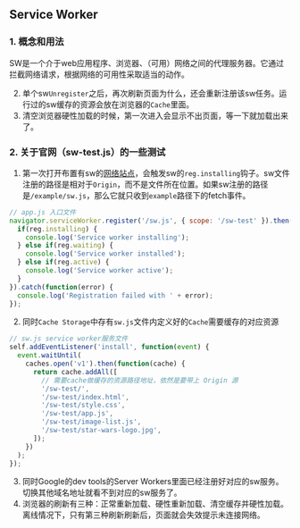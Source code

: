 ## Service Worker

### 1. 概念和用法
SW是一个介于web应用程序、浏览器、（可用）网络之间的代理服务器。它通过拦截网络请求，根据网络的可用性采取适当的动作。

2. 单个sw`Unregister`之后，再次刷新页面为什么，还会重新注册该sw任务。运行过的sw缓存的资源会放在浏览器的`Cache`里面。
3. 清空浏览器硬性加载的时候，第一次进入会显示不出页面，等一下就加载出来了。

### 2. 关于官网（sw-test.js）的一些测试
1. 第一次打开布置有sw的[网络站点](https://mdn.github.io/sw-test/)，会触发sw的`reg.installing`钩子。sw文件注册的路径是相对于`Origin`，而不是文件所在位置。如果sw注册的路径是`/example/sw.js`，那么它就只收到`example`路径下的fetch事件。
```js
// app.js 入口文件
navigator.serviceWorker.register('/sw.js', { scope: '/sw-test' }).then(function(reg) {
  if(reg.installing) {
    console.log('Service worker installing');
  } else if(reg.waiting) {
    console.log('Service worker installed');
  } else if(reg.active) {
    console.log('Service worker active');
  }
}).catch(function(error) {
  console.log('Registration failed with ' + error);
});
```
2. 同时`Cache Storage`中存有`sw.js`文件内定义好的`Cache`需要缓存的对应资源
```js
// sw.js service worker服务文件
self.addEventListener('install', function(event) {
  event.waitUntil(
    caches.open('v1').then(function(cache) {
      return cache.addAll([
        // 需要cache做缓存的资源路径地址，依然是要带上 Origin 源
        '/sw-test/',
        '/sw-test/index.html',
        '/sw-test/style.css',
        '/sw-test/app.js',
        '/sw-test/image-list.js',
        '/sw-test/star-wars-logo.jpg',
      ]);
    })
  );
});
```
3. 同时Google的dev tools的Server Workers里面已经注册好对应的sw服务。切换其他域名地址就看不到对应的sw服务了。
4. 浏览器的刷新有三种：正常重新加载、硬性重新加载、清空缓存并硬性加载。离线情况下，只有第三种刷新刷新后，页面就会失效提示未连接网络。
